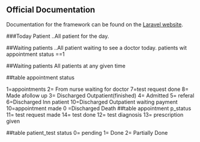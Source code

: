 
## Official Documentation

Documentation for the framework can be found on the [Laravel website](http://laravel.com/docs).

###Today Patient
..All patient for the day.

##Waiting patients
..All patient waiting to see a doctor  today.
patients  wit appointment status ==1

##Waiting patients
All patients at any given time

##table appointment status

1=appointments
2= From nurse waiting for doctor
7=test request done
8= Made afollow up
3= Discharged Outpatient(finished)
4= Admitted
5= referal
6=Discharged Inn patient
10=Discharged Outpatient waiting payment
10=appointment made
0 =Discharged Death
##table appointment p_status
11= test request made
14= test  done
12= test diagnosis
13= prescription given

##table patient_test status
0= pending
1= Done
2= Partially Done
